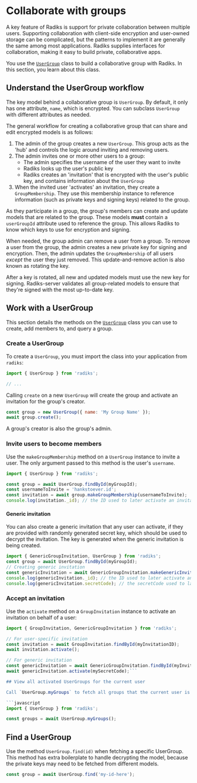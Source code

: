 ---
---

# Collaborate with groups

A key feature of Radiks is support for private collaboration between multiple users. Supporting collaboration with client-side encryption and user-owned storage can be complicated, but the patterns to implement it are generally the same among most applications. Radiks supplies interfaces for collaboration, making it easy to build private, collaborative apps.

You use the <a href="https://github.com/blockstack/radiks/blob/master/src/models/user-group.ts" target="_blank"><code>UserGroup</code></a> class to build a collaborative group with Radiks. In this section, you learn about this class.

## Understand the UserGroup workflow

The key model behind a collaborative group is `UserGroup`. By default, it only has one attribute, `name`, which is encrypted. You can subclass `UserGroup` with different attributes as needed.

The general workflow for creating a collaborative group that can share and edit encrypted models is as follows:

1. The admin of the group creates a new `UserGroup`.
   This group acts as the 'hub' and controls the logic around inviting and removing users.
2. The admin invites one or more other users to a group:
   - The admin specifies the username of the user they want to invite
   - Radiks looks up the user's public key
   - Radiks creates an 'invitation' that is encrypted with the user's public key, and contains information about the `UserGroup`
3. When the invited user 'activates' an invitation, they create a `GroupMembership`.
   They use this membership instance to reference information (such as private keys and signing keys) related to the group.

As they participate in a group, the group's members can create and update models that are related to the group. These models **must** contain a `userGroupId` attribute used to reference the group. This allows Radiks to know which keys to use for encryption and signing.

When needed, the group admin can remove a user from a group. To remove a user from the group, the admin creates a new private key for signing and encryption. Then, the admin updates the `GroupMembership` of all users _except_ the user they just removed. This update-and-remove action is also known as rotating the key.

After a key is rotated, all new and updated models must use the new key for signing. Radiks-server validates all group-related models to ensure that they're signed with the most up-to-date key.

## Work with a UserGroup

This section details the methods on the <a href="https://github.com/blockstack/radiks/blob/master/src/models/user-group.ts" target="_blank"><code>UserGroup</code></a> class you can use to create, add members to, and query a group.

### Create a UserGroup

To create a `UserGroup`, you must import the class into your application from `radiks`:

```javascript
import { UserGroup } from 'radiks';

// ...
```

Calling `create` on a new `UserGroup` will create the group and activate an invitation for the group's creator.

```javascript
const group = new UserGroup({ name: 'My Group Name' });
await group.create();
```

A group's creator is also the group's admin.

### Invite users to become members

Use the `makeGroupMembership` method on a `UserGroup` instance to invite a user. The only argument passed to this method is the user's `username`.

```javascript
import { UserGroup } from 'radiks';

const group = await UserGroup.findById(myGroupId);
const usernameToInvite = 'hankstoever.id';
const invitation = await group.makeGroupMembership(usernameToInvite);
console.log(invitation._id); // the ID used to later activate an invitation
```

#### Generic invitation

You can also create a generic invitation that any user can activate, if they are provided with randomly generated secret key, which should be used to decrypt the invitation. The key is generated when the generic invitation is being created.

```javascript
import { GenericGroupInvitation, UserGroup } from 'radiks';
const group = await UserGroup.findById(myGroupId);
// Creating generic invitation
const genericInvitation = await GenericGroupInvitation.makeGenericInvitation(group);
console.log(genericInvitation._id); // the ID used to later activate an invitation
console.log(genericInvitation.secretCode); // the secretCode used to later activate an invitation
```

### Accept an invitation

Use the `activate` method on a `GroupInvitation` instance to activate an invitation on behalf of a user:

````javascript
import { GroupInvitation, GenericGroupInvitation } from 'radiks';

// For user-specific invitation
const invitation = await GroupInvitation.findById(myInvitationID);
await invitation.activate();

// For generic invitation
const genericInvitation = await GenericGroupInvitation.findById(myInvitationID);
await genericInvitation.activate(mySecretCode);```

## View all activated UserGroups for the current user

Call `UserGroup.myGroups` to fetch all groups that the current user is a member of:

```javascript
import { UserGroup } from 'radiks';

const groups = await UserGroup.myGroups();
````

## Find a UserGroup

Use the method `UserGroup.find(id)` when fetching a specific UserGroup. This method has extra boilerplate to handle decrypting the model, because the private keys may need to be fetched from different models.

```javascript
const group = await UserGroup.find('my-id-here');
```

